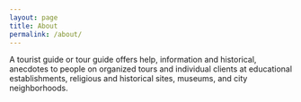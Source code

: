 ```yaml
---
layout: page
title: About
permalink: /about/
---
```


A tourist guide or tour guide offers help, information and historical, anecdotes to people on organized tours and individual clients at educational establishments, religious and historical sites, museums, and city neighborhoods.

